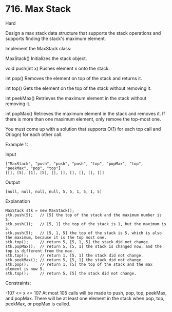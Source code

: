 # 716. Max Stack

Hard

Design a max stack data structure that supports the stack operations and supports finding the stack's maximum element.

Implement the MaxStack class:

MaxStack() Initializes the stack object.

void push(int x) Pushes element x onto the stack.

int pop() Removes the element on top of the stack and returns it.

int top() Gets the element on the top of the stack without removing it.

int peekMax() Retrieves the maximum element in the stack without removing it.

int popMax() Retrieves the maximum element in the stack and removes it. If there is more than one maximum element, only remove the top-most one.

You must come up with a solution that supports O(1) for each top call and O(logn) for each other call.

Example 1:

Input

```
["MaxStack", "push", "push", "push", "top", "popMax", "top", "peekMax", "pop", "top"]
[[], [5], [1], [5], [], [], [], [], [], []]
```

Output

```
[null, null, null, null, 5, 5, 1, 5, 1, 5]
```

Explanation

```
MaxStack stk = new MaxStack();
stk.push(5);   // [5] the top of the stack and the maximum number is 5.
stk.push(1);   // [5, 1] the top of the stack is 1, but the maximum is 5.
stk.push(5);   // [5, 1, 5] the top of the stack is 5, which is also the maximum, because it is the top most one.
stk.top();     // return 5, [5, 1, 5] the stack did not change.
stk.popMax();  // return 5, [5, 1] the stack is changed now, and the top is different from the max.
stk.top();     // return 1, [5, 1] the stack did not change.
stk.peekMax(); // return 5, [5, 1] the stack did not change.
stk.pop();     // return 1, [5] the top of the stack and the max element is now 5.
stk.top();     // return 5, [5] the stack did not change.
```

Constraints:

-107 <= x <= 107
At most 105 calls will be made to push, pop, top, peekMax, and popMax.
There will be at least one element in the stack when pop, top, peekMax, or popMax is called.
